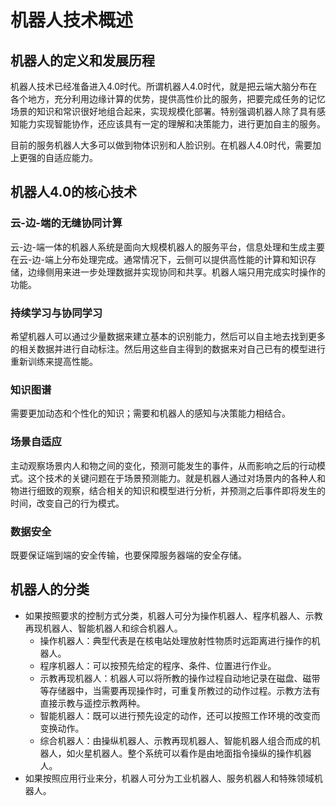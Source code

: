 # 机器人技术概述

## 机器人的定义和发展历程

机器人技术已经准备进入4.0时代。所谓机器人4.0时代，就是把云端大脑分布在各个地方，充分利用边缘计算的优势，提供高性价比的服务，把要完成任务的记忆场景的知识和常识很好地组合起来，实现规模化部署。特别强调机器人除了具有感知能力实现智能协作，还应该具有一定的理解和决策能力，进行更加自主的服务。

目前的服务机器人大多可以做到物体识别和人脸识别。在机器人4.0时代，需要加上更强的自适应能力。 


## 机器人4.0的核心技术

### 云-边-端的无缝协同计算

云-边-端一体的机器人系统是面向大规模机器人的服务平台，信息处理和生成主要在云-边-端上分布处理完成。通常情况下，云侧可以提供高性能的计算和知识存储，边缘侧用来进一步处理数据并实现协同和共享。机器人端只用完成实时操作的功能。

### 持续学习与协同学习

希望机器人可以通过少量数据来建立基本的识别能力，然后可以自主地去找到更多的相关数据并进行自动标注。然后用这些自主得到的数据来对自己已有的模型进行重新训练来提高性能。

### 知识图谱

需要更加动态和个性化的知识；需要和机器人的感知与决策能力相结合。 

### 场景自适应

主动观察场景内人和物之间的变化，预测可能发生的事件，从而影响之后的行动模式。这个技术的关键问题在于场景预测能力。就是机器人通过对场景内的各种人和物进行细致的观察，结合相关的知识和模型进行分析，并预测之后事件即将发生的时间，改变自己的行为模式。

### 数据安全

既要保证端到端的安全传输，也要保障服务器端的安全存储。 


## 机器人的分类

- 如果按照要求的控制方式分类，机器人可分为操作机器人、程序机器人、示教再现机器人、智能机器人和综合机器人。
    - 操作机器人：典型代表是在核电站处理放射性物质时远距离进行操作的机器人。
    - 程序机器人：可以按预先给定的程序、条件、位置进行作业。 
    - 示教再现机器人：机器人可以将所教的操作过程自动地记录在磁盘、磁带等存储器中，当需要再现操作时，可重复所教过的动作过程。示教方法有直接示教与遥控示教两种。 
    - 智能机器人：既可以进行预先设定的动作，还可以按照工作环境的改变而变换动作。 
    - 综合机器人：由操纵机器人、示教再现机器人、智能机器人组合而成的机器人，如火星机器人。整个系统可以看作是由地面指令操纵的操作机器人。
- 如果按照应用行业来分，机器人可分为工业机器人、服务机器人和特殊领域机器人。 











